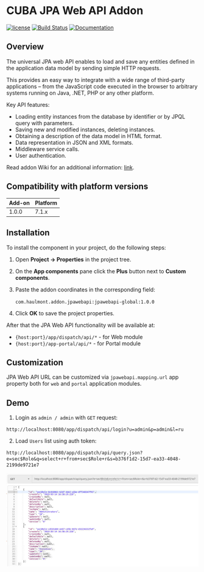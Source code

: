# CUBA JPA Web API Addon

[![license](https://img.shields.io/badge/license-Apache%20License%202.0-blue.svg?style=flat)](http://www.apache.org/licenses/LICENSE-2.0)
[![Build Status](https://travis-ci.org/cuba-platform/jpawebapi.svg?branch=master)](https://travis-ci.org/cuba-platform/jpawebapi)
[![Documentation](https://img.shields.io/badge/documentation-online-03a9f4.svg)](https://github.com/cuba-platform/jpawebapi/wiki)

## Overview

The universal JPA web API enables to load and save any entities
defined in the application data model by sending simple HTTP requests. 

This provides an easy way to integrate with a wide range of third-party 
applications – from the JavaScript code executed in the browser to arbitrary 
systems running on Java, .NET, PHP or any other platform.

Key API features:

- Loading entity instances from the database by identifier or by JPQL query with parameters.
- Saving new and modified instances, deleting instances.
- Obtaining a description of the data model in HTML format.
- Data representation in JSON and XML formats.
- Middleware service calls.
- User authentication.

Read addon Wiki for an additional information: [link](https://github.com/cuba-platform/jpawebapi/wiki).

## Compatibility with platform versions

| Add-on        | Platform      |
|:------------- |:------------- |
| 1.0.0  | 7.1.x  |

## Installation

To install the component in your project, do the following steps:

1. Open **Project -> Properties** in the project tree.

2. On the **App components** pane click the **Plus** button next to **Custom components**.

3. Paste the addon coordinates in the corresponding field:

    `com.haulmont.addon.jpawebapi:jpawebapi-global:1.0.0`

4. Click **OK** to save the project properties.

After that the JPA Web API functionality will be available at:

- `{host:port}/app/dispatch/api/*` - for Web module
- `{host:port}/app-portal/api/*` - for Portal module

## Customization

JPA Web API URL can be customized via `jpawebapi.mapping.url` app property
both for `web` and `portal` application modules.

## Demo

1. Login as `admin / admin` with `GET` request:

```
http://localhost:8080/app/dispatch/api/login?u=admin&p=admin&l=ru
```

2. Load `Users` list using auth token:

```
http://localhost:8080/app/dispatch/api/query.json?e=sec$Role&q=select+r+from+sec$Role+r&s=b376f1d2-15d7-ea33-4048-2199de9721e7
```

![demo](./img/demo.jpg)
